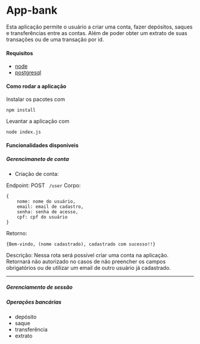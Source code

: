 # App-bank

Esta aplicação permite o usuário a criar uma conta, fazer depósitos, saques e transferências entre as contas. Além de poder obter um extrato de suas transações ou de uma transação por id. 

#### Requisitos

- [node](https://nodejs.org/en/download/)
- [postgresql](https://www.postgresql.org/download/)

#### Como rodar a aplicação

Instalar os pacotes com

```
npm install
```

Levantar a aplicação com 

```
node index.js
```

#### Funcionalidades disponíveis 

##### Gerencimaneto de conta

- Criação de conta:

Endpoint: POST ``` /user```
Corpo:
```
{
    nome: nome do usuário, 
    email: email de cadastro, 
    senha: senha de acesso,
    cpf: cpf do usuário
}
```
Retorno: 
```
{Bem-vindo, (nome cadastrado), cadastrado com sucesso!!}
```
Descrição: Nessa rota será possível criar uma conta na aplicação. Retornará não autorizado no casos de não preencher os campos obrigatórios ou de utilizar um email de outro usuário já cadastrado.

___________


##### Gerenciamento de sessão


##### Operações bancárias
- depósito
- saque
- transferência
- extrato 
